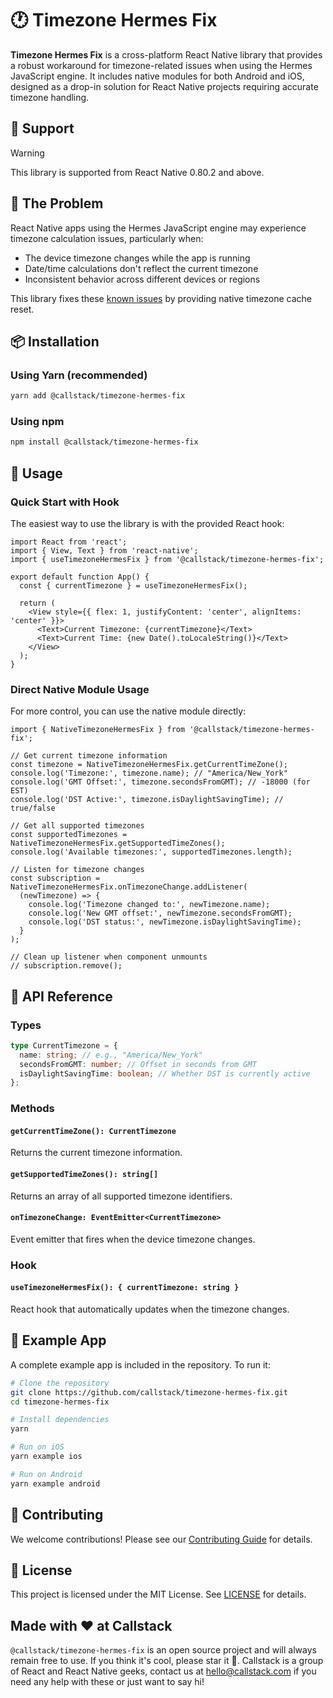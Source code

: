 # 🕐 Timezone Hermes Fix

<!-- TODO -->
<!-- [![npm version](https://badge.fury.io/js/timezone-hermes-fix.svg)](https://badge.fury.io/js/timezone-hermes-fix)
[![License: MIT](https://img.shields.io/badge/License-MIT-yellow.svg)](https://opensource.org/licenses/MIT)
[![CI](https://github.com/callstack/timezone-hermes-fix/workflows/CI/badge.svg)](https://github.com/callstack/timezone-hermes-fix/actions) -->

**Timezone Hermes Fix** is a cross-platform React Native library that provides a robust workaround for timezone-related issues when using the Hermes JavaScript engine. It includes native modules for both Android and iOS, designed as a drop-in solution for React Native projects requiring accurate timezone handling.

## 🚀 Support
<!-- https://docs.github.com/en/get-started/writing-on-github/getting-started-with-writing-and-formatting-on-github/basic-writing-and-formatting-syntax#alerts -->

> [!WARNING]  
> This library is supported from React Native 0.80.2 and above.

## 🔧 The Problem

React Native apps using the Hermes JavaScript engine may experience timezone calculation issues, particularly when:

- The device timezone changes while the app is running
- Date/time calculations don't reflect the current timezone
- Inconsistent behavior across different devices or regions

This library fixes these [known issues](https://github.com/facebook/hermes/pull/1693) by providing native timezone cache reset.

## 📦 Installation

### Using Yarn (recommended)

```sh
yarn add @callstack/timezone-hermes-fix
```

### Using npm

```sh
npm install @callstack/timezone-hermes-fix
```

## 🎯 Usage

### Quick Start with Hook

The easiest way to use the library is with the provided React hook:

```tsx
import React from 'react';
import { View, Text } from 'react-native';
import { useTimezoneHermesFix } from '@callstack/timezone-hermes-fix';

export default function App() {
  const { currentTimezone } = useTimezoneHermesFix();

  return (
    <View style={{ flex: 1, justifyContent: 'center', alignItems: 'center' }}>
      <Text>Current Timezone: {currentTimezone}</Text>
      <Text>Current Time: {new Date().toLocaleString()}</Text>
    </View>
  );
}
```

### Direct Native Module Usage

For more control, you can use the native module directly:

```tsx
import { NativeTimezoneHermesFix } from '@callstack/timezone-hermes-fix';

// Get current timezone information
const timezone = NativeTimezoneHermesFix.getCurrentTimeZone();
console.log('Timezone:', timezone.name); // "America/New_York"
console.log('GMT Offset:', timezone.secondsFromGMT); // -18000 (for EST)
console.log('DST Active:', timezone.isDaylightSavingTime); // true/false

// Get all supported timezones
const supportedTimezones = NativeTimezoneHermesFix.getSupportedTimeZones();
console.log('Available timezones:', supportedTimezones.length);

// Listen for timezone changes
const subscription = NativeTimezoneHermesFix.onTimezoneChange.addListener(
  (newTimezone) => {
    console.log('Timezone changed to:', newTimezone.name);
    console.log('New GMT offset:', newTimezone.secondsFromGMT);
    console.log('DST status:', newTimezone.isDaylightSavingTime);
  }
);

// Clean up listener when component unmounts
// subscription.remove();
```

## 📱 API Reference

### Types

```typescript
type CurrentTimezone = {
  name: string; // e.g., "America/New_York"
  secondsFromGMT: number; // Offset in seconds from GMT
  isDaylightSavingTime: boolean; // Whether DST is currently active
};
```

### Methods

#### `getCurrentTimeZone(): CurrentTimezone`

Returns the current timezone information.

#### `getSupportedTimeZones(): string[]`

Returns an array of all supported timezone identifiers.

#### `onTimezoneChange: EventEmitter<CurrentTimezone>`

Event emitter that fires when the device timezone changes.

### Hook

#### `useTimezoneHermesFix(): { currentTimezone: string }`

React hook that automatically updates when the timezone changes.

## 🧪 Example App

A complete example app is included in the repository. To run it:

```sh
# Clone the repository
git clone https://github.com/callstack/timezone-hermes-fix.git
cd timezone-hermes-fix

# Install dependencies
yarn

# Run on iOS
yarn example ios

# Run on Android
yarn example android
```

## 🤝 Contributing

We welcome contributions! Please see our [Contributing Guide](CONTRIBUTING.md) for details.

## 📄 License

This project is licensed under the MIT License. See [LICENSE](LICENSE) for details.

## Made with ❤️ at Callstack

`@callstack/timezone-hermes-fix` is an open source project and will always remain free to use. If you think it's cool, please star it 🌟. Callstack is a group of React and React Native geeks, contact us at hello@callstack.com if you need any help with these or just want to say hi!
